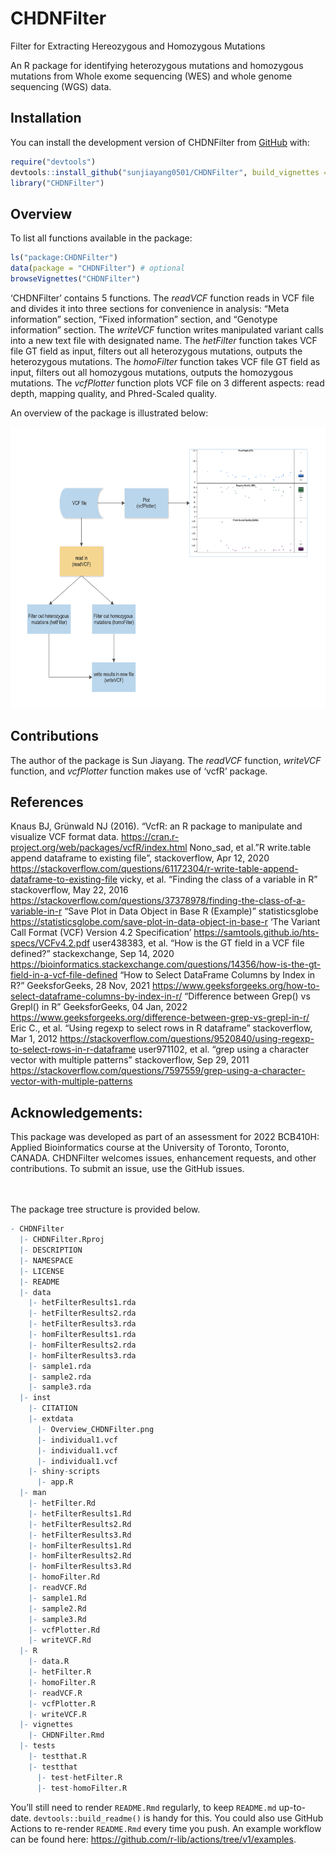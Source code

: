 
<!-- README.md is generated from README.Rmd. Please edit that file -->

# CHDNFilter

Filter for Extracting Hereozygous and Homozygous Mutations

<!-- badges: start -->
<!-- badges: end -->

An R package for identifying heterozygous mutations and homozygous
mutations from Whole exome sequencing (WES) and whole genome sequencing
(WGS) data.

## Installation

You can install the development version of CHDNFilter from
[GitHub](https://github.com/) with:

``` r
require("devtools")
devtools::install_github("sunjiayang0501/CHDNFilter", build_vignettes = TRUE)
library("CHDNFilter")
```

## Overview

To list all functions available in the package:

``` r
ls("package:CHDNFilter")
data(package = "CHDNFilter") # optional
browseVignettes("CHDNFilter")
```

‘CHDNFilter’ contains 5 functions. The *readVCF* function reads in VCF
file and divides it into three sections for convenience in analysis:
“Meta information” section, “Fixed information” section, and “Genotype
information” section. The *writeVCF* function writes manipulated variant
calls into a new text file with designated name. The *hetFilter*
function takes VCF file GT field as input, filters out all heterozygous
mutations, outputs the heterozygous mutations. The *homoFilter* function
takes VCF file GT field as input, filters out all homozygous mutations,
outputs the homozygous mutations. The *vcfPlotter* function plots VCF
file on 3 different aspects: read depth, mapping quality, and
Phred-Scaled quality.

An overview of the package is illustrated below:

<div style="text-align:center">

<img src="inst/extdata/Overview_CHDNFilter.png" width="800" height="450"/>

<div style="text-align:left">
<div style="text-align:left">

## Contributions

The author of the package is Sun Jiayang. The *readVCF* function,
*writeVCF* function, and *vcfPlotter* function makes use of ‘vcfR’
package.

## References

Knaus BJ, Grünwald NJ (2016). “VcfR: an R package to manipulate and
visualize VCF format data.
<https://cran.r-project.org/web/packages/vcfR/index.html> Nono_sad, et
al.”R write.table append dataframe to existing file”, stackoverflow, Apr
12, 2020
<https://stackoverflow.com/questions/61172304/r-write-table-append-dataframe-to-existing-file>
vicky, et al. “Finding the class of a variable in R” stackoverflow, May
22, 2016
<https://stackoverflow.com/questions/37378978/finding-the-class-of-a-variable-in-r>
“Save Plot in Data Object in Base R (Example)” statisticsglobe
<https://statisticsglobe.com/save-plot-in-data-object-in-base-r> ‘The
Variant Call Format (VCF) Version 4.2 Specification’
<https://samtools.github.io/hts-specs/VCFv4.2.pdf> user438383, et al.
“How is the GT field in a VCF file defined?” stackexchange, Sep 14, 2020
<https://bioinformatics.stackexchange.com/questions/14356/how-is-the-gt-field-in-a-vcf-file-defined>
“How to Select DataFrame Columns by Index in R?” GeeksforGeeks, 28 Nov,
2021
<https://www.geeksforgeeks.org/how-to-select-dataframe-columns-by-index-in-r/>
“Difference between Grep() vs Grepl() in R” GeeksforGeeks, 04 Jan, 2022
<https://www.geeksforgeeks.org/difference-between-grep-vs-grepl-in-r/>
Eric C., et al. “Using regexp to select rows in R dataframe”
stackoverflow, Mar 1, 2012
<https://stackoverflow.com/questions/9520840/using-regexp-to-select-rows-in-r-dataframe>
user971102, et al. “grep using a character vector with multiple
patterns” stackoverflow, Sep 29, 2011
<https://stackoverflow.com/questions/7597559/grep-using-a-character-vector-with-multiple-patterns>

## Acknowledgements:

This package was developed as part of an assessment for 2022 BCB410H:
Applied Bioinformatics course at the University of Toronto, Toronto,
CANADA. CHDNFilter welcomes issues, enhancement requests, and other
contributions. To submit an issue, use the GitHub issues.

<br> <br> The package tree structure is provided below.

``` r
- CHDNFilter
  |- CHDNFilter.Rproj
  |- DESCRIPTION
  |- NAMESPACE
  |- LICENSE
  |- README
  |- data
    |- hetFilterResults1.rda
    |- hetFilterResults2.rda
    |- hetFilterResults3.rda
    |- homFilterResults1.rda
    |- homFilterResults2.rda
    |- homFilterResults3.rda
    |- sample1.rda
    |- sample2.rda
    |- sample3.rda
  |- inst
    |- CITATION
    |- extdata
      |- Overview_CHDNFilter.png
      |- individual1.vcf
      |- individual1.vcf
      |- individual1.vcf
    |- shiny-scripts
      |- app.R
  |- man
    |- hetFilter.Rd
    |- hetFilterResults1.Rd
    |- hetFilterResults2.Rd
    |- hetFilterResults3.Rd
    |- homFilterResults1.Rd
    |- homFilterResults2.Rd
    |- homFilterResults3.Rd
    |- homoFilter.Rd
    |- readVCF.Rd
    |- sample1.Rd
    |- sample2.Rd
    |- sample3.Rd
    |- vcfPlotter.Rd
    |- writeVCF.Rd
  |- R
    |- data.R
    |- hetFilter.R
    |- homoFilter.R
    |- readVCF.R
    |- vcfPlotter.R
    |- writeVCF.R
  |- vignettes
    |- CHDNFilter.Rmd
  |- tests
    |- testthat.R
    |- testthat
      |- test-hetFilter.R
      |- test-homoFilter.R
```

You’ll still need to render `README.Rmd` regularly, to keep `README.md`
up-to-date. `devtools::build_readme()` is handy for this. You could also
use GitHub Actions to re-render `README.Rmd` every time you push. An
example workflow can be found here:
<https://github.com/r-lib/actions/tree/v1/examples>.
